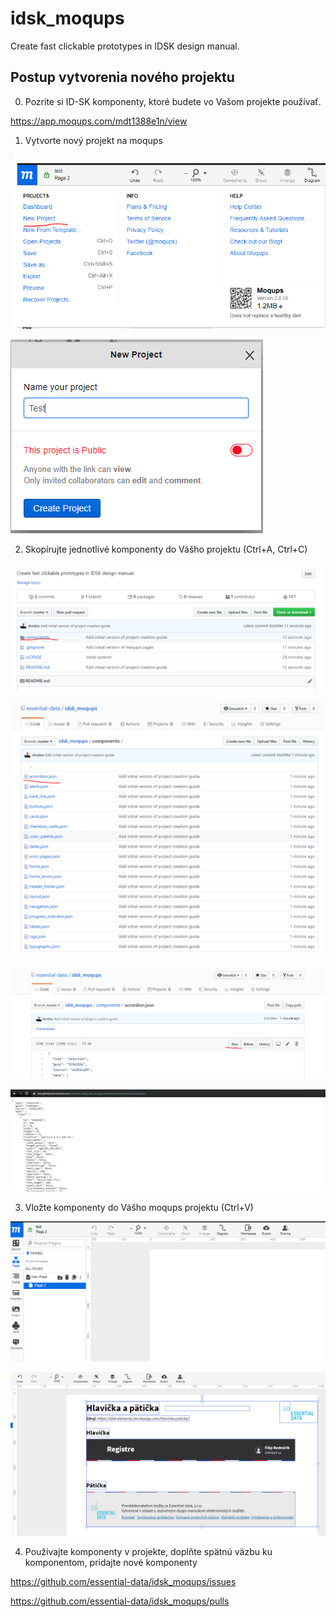 # idsk_moqups
Create fast clickable prototypes in IDSK design manual.

## Postup vytvorenia nového projektu

0. Pozrite si ID-SK komponenty, ktoré budete vo Vašom projekte používať.

https://app.moqups.com/mdt1388e1n/view

1. Vytvorte nový projekt na moqups

![alt text](https://raw.githubusercontent.com/essential-data/idsk_moqups/master/docs/step_1.PNG)

![alt text](https://raw.githubusercontent.com/essential-data/idsk_moqups/master/docs/step_1_1.PNG)

2. Skopírujte jednotlivé komponenty do Vášho projektu (Ctrl+A, Ctrl+C)

![alt text](https://raw.githubusercontent.com/essential-data/idsk_moqups/master/docs/step_2.PNG)

![alt text](https://raw.githubusercontent.com/essential-data/idsk_moqups/master/docs/step_2_1.PNG)

![alt text](https://raw.githubusercontent.com/essential-data/idsk_moqups/master/docs/step_2_2.PNG)

![alt text](https://raw.githubusercontent.com/essential-data/idsk_moqups/master/docs/step_2_3.PNG)

3. Vložte komponenty do Vášho moqups projektu (Ctrl+V)

![alt text](https://raw.githubusercontent.com/essential-data/idsk_moqups/master/docs/step_3.PNG)

![alt text](https://raw.githubusercontent.com/essential-data/idsk_moqups/master/docs/step_3_1.PNG)

4. Používajte komponenty v projekte, doplňte spätnú väzbu ku komponentom, pridajte nové komponenty

https://github.com/essential-data/idsk_moqups/issues

https://github.com/essential-data/idsk_moqups/pulls

